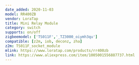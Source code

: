 ```yaml
---
date_added: 2020-11-03
model: RR400ZB
vendor: LoraTap
title: Mini Relay Module
category: switch
supports: on/off
zigbeemodel: ['TS011F','_TZ3000_oiymh3qu']
compatible: [z2m, iob, deconz, zha]
z2m: TS011F_socket_module
mlink: https://www.loratap.com/products/rr400zb
link: https://www.aliexpress.com/item/1005001556887737.html
---
```

